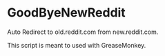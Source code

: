 # GoodByeNewReddit
Auto Redirect to old.reddit.com from new.reddit.com. 

This script is meant to used with GreaseMonkey.
